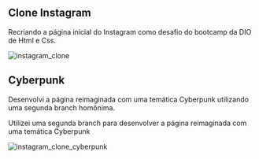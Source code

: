 ## Clone Instagram

Recriando a página inicial do Instagram como desafio do bootcamp da DIO de Html e Css.

![instagram_clone](https://user-images.githubusercontent.com/70179922/131907648-a93eb4ac-d718-49cc-bd84-da1252235088.jpeg)


## Cyberpunk

Desenvolvi a página reimaginada com uma temática Cyberpunk utilizando uma segunda branch homônima.

Utilizei uma segunda branch para desenvolver a página reimaginada com uma temática Cyberpunk

![instagram_clone_cyberpunk](https://user-images.githubusercontent.com/70179922/131907538-0032e73c-9cda-4a0d-89c7-e535ee6c5358.jpeg)
